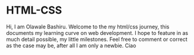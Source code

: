 # HTML-CSS
Hi, I am Olawale Bashiru. Welcome to the my html/css journey, this documents my learning curve on web development. I hope to feature in as much detail possible, my little milestones. Feel free to comment or correct as the case may be, after all I am only a newbie. Ciao
